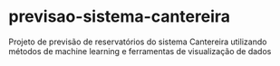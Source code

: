 # previsao-sistema-cantereira
Projeto de previsão de reservatórios do sistema Cantereira utilizando métodos de machine learning e ferramentas de visualização de dados
